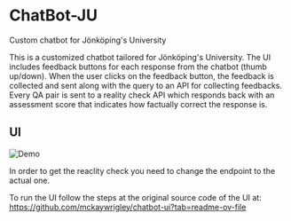 # ChatBot-JU  
Custom chatbot for Jönköping's University

This is a customized chatbot tailored for Jönköping's University. The UI includes feedback buttons for each response from the chatbot (thumb up/down). When the user clicks on the feedback button, the feedback is collected and sent along with the query to an API for collecting feedbacks.  
Every QA pair is sent to a reality check API which responds back with an assessment score that indicates how factually correct the response is.

## UI  
![Demo](ChatBot-JU/chatbot-ju.gif)

In order to get the reaclity check you need to change the endpoint to the actual one.


To run the UI follow the steps at the original source code of the UI at:
https://github.com/mckaywrigley/chatbot-ui?tab=readme-ov-file


